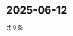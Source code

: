 # 2025-06-12

共 0 条

<!-- BEGIN ZHIHUQUESTIONS -->
<!-- 最后更新时间 Thu Jun 12 2025 20:21:52 GMT+0800 (China Standard Time) -->

<!-- END ZHIHUQUESTIONS -->
